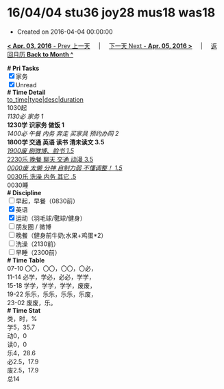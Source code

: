 # 16/04/04 stu36 joy28 mus18 was18

- Created on 2016-04-04 00:00:00

[**< Apr. 03, 2016** - Prev 上一天](_archived/lifelogs/2016/04/d03.md) &nbsp; &nbsp; | &nbsp; &nbsp; [下一天 Next - **Apr. 05, 2016 >**](_archived/lifelogs/2016/04/d05.md) &nbsp; &nbsp; |  &nbsp; &nbsp; [返回月历 **Back to Month ^**](_archived/lifelogs/2016/04/index.md)
<br/><div><b># Pri Tasks</b></div><div><input checked="true" type="checkbox"/>家务</div><div><input checked="true" type="checkbox"/>Unread</div><div><b># Time Detail</b></div><div><u>to_time|type|desc|duration</u></div><div>1030起</div><div><i>1130必 家务 1</i></div><div><b>1230学 识家务 做饭 1</b></div><div><i>1400必 午餐 内务 奔走 买家具 预约办网 2</i></div><div><b>1800学 交通 英语 读书 清未读文 3.5</b></div><div><u><i>1900废 刷微博、脸书 1.5</i></u></div><div><u>2230乐 晚餐 聊天 交通 动漫 3.5</u></div><div><u><i>0000废 太懒 分神 自制力弱 不懂调整！ 1.5</i></u></div><div><u>0030乐 洗澡 内务 其它 .5</u></div><div>0030睡</div><div><b># Discipline</b></div><div><input type="checkbox"/>早起，早餐（0830前）</div><div><input checked="true" type="checkbox"/>英语</div><div><input checked="true" type="checkbox"/>运动（羽毛球/毽球/健身）</div><div><input type="checkbox"/>朋友圈 / 微博</div><div><input type="checkbox"/>晚餐（健身前牛奶;水果+鸡蛋*2）</div><div><input type="checkbox"/>洗澡（2130前）</div><div><input type="checkbox"/>早睡（2300前）</div><div><b># Time Table</b></div><div>07-10 〇〇，〇〇，〇〇，〇必，</div><div>11-14 必学，学必，必必，学学，</div><div>15-18 学学，学学，学学，废废，</div><div>19-22 乐乐，乐乐，乐乐，乐废，</div><div>23-02 废废，乐。</div><div><b># Time Stat</b></div><div>类，时，%</div><div>学5，35.7</div><div>动0，0</div><div>读0，0</div><div>乐4，28.6</div><div>必2.5，17.9</div><div>废2.5，17.9</div><div>总14</div>
